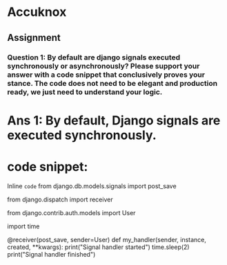 # Accuknox
## Assignment

### Question 1: By default are django signals executed synchronously or asynchronously? Please support your answer with a code snippet that conclusively proves your stance. The code does not need to be elegant and production ready, we just need to understand your logic.

# Ans 1: By default, Django signals are executed synchronously.
# code snippet:
 Inline `code`
from django.db.models.signals import post_save

from django.dispatch import receiver

from django.contrib.auth.models import User

import time

@receiver(post_save, sender=User)
def my_handler(sender, instance, created, **kwargs):
    print("Signal handler started")
    time.sleep(2)  
    print("Signal handler finished")
 
    
